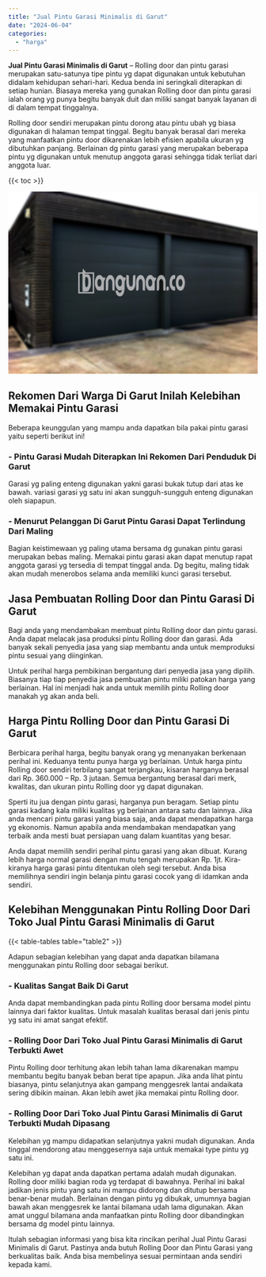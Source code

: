 ```yaml
---
title: "Jual Pintu Garasi Minimalis di Garut"
date: "2024-06-04"
categories: 
  - "harga"
---
```


**Jual Pintu Garasi Minimalis di Garut** – Rolling door dan pintu garasi merupakan satu-satunya tipe pintu yg dapat digunakan untuk kebutuhan didalam kehidupan sehari-hari. Kedua benda ini seringkali diterapkan di setiap hunian. Biasaya mereka yang gunakan Rolling door dan pintu garasi ialah orang yg punya begitu banyak duit dan miliki sangat banyak layanan di di dalam tempat tinggalnya.

Rolling door sendiri merupakan pintu dorong atau pintu ubah yg biasa digunakan di halaman tempat tinggal. Begitu banyak berasal dari mereka yang manfaatkan pintu door dikarenakan lebih efisien apabila ukuran yg dibutuhkan panjang. Berlainan dg pintu garasi yang merupakan beberapa pintu yg digunakan untuk menutup anggota garasi sehingga tidak terliat dari anggota luar.

{{< toc >}}

![Jual Pintu Garasi Minimalis di Garut](/images/pintu-garasi-23.png)

## Rekomen Dari Warga Di Garut Inilah Kelebihan Memakai Pintu Garasi

Beberapa keunggulan yang mampu anda dapatkan bila pakai pintu garasi yaitu seperti berikut ini!

### \- Pintu Garasi Mudah Diterapkan Ini Rekomen Dari Penduduk Di Garut

Garasi yg paling enteng digunakan yakni garasi bukak tutup dari atas ke bawah. variasi garasi yg satu ini akan sungguh-sungguh enteng digunakan oleh siapapun.

### \- Menurut Pelanggan Di Garut Pintu Garasi Dapat Terlindung Dari Maling

Bagian keistimewaan yg paling utama bersama dg gunakan pintu garasi merupakan bebas maling. Memakai pintu garasi akan dapat menutup rapat anggota garasi yg tersedia di tempat tinggal anda. Dg begitu, maling tidak akan mudah menerobos selama anda memiliki kunci garasi tersebut.

## Jasa Pembuatan Rolling Door dan Pintu Garasi Di Garut

Bagi anda yang mendambakan membuat pintu Rolling door dan pintu garasi. Anda dapat melacak jasa produksi pintu Rolling door dan garasi. Ada banyak sekali penyedia jasa yang siap membantu anda untuk memproduksi pintu sesuai yang diinginkan.

Untuk perihal harga pembikinan bergantung dari penyedia jasa yang dipilih. Biasanya tiap tiap penyedia jasa pembuatan pintu miliki patokan harga yang berlainan. Hal ini menjadi hak anda untuk memilih pintu Rolling door manakah yg akan anda beli.

## Harga Pintu Rolling Door dan Pintu Garasi Di Garut

Berbicara perihal harga, begitu banyak orang yg menanyakan berkenaan perihal ini. Keduanya tentu punya harga yg berlainan. Untuk harga pintu Rolling door sendiri terbilang sangat terjangkau, kisaran harganya berasal dari Rp. 360.000 – Rp. 3 jutaan. Semua bergantung berasal dari merk, kwalitas, dan ukuran pintu Rolling door yg dapat digunakan.

Sperti itu jua dengan pintu garasi, harganya pun beragam. Setiap pintu garasi kadang kala miliki kualitas yg berlainan antara satu dan lainnya. Jika anda mencari pintu garasi yang biasa saja, anda dapat mendapatkan harga yg ekonomis. Namun apabila anda mendambakan mendapatkan yang terbaik anda mesti buat persiapan uang dalam kuantitas yang besar.

Anda dapat memilih sendiri perihal pintu garasi yang akan dibuat. Kurang lebih harga normal garasi dengan mutu tengah merupakan Rp. 1jt. Kira-kiranya harga garasi pintu ditentukan oleh segi tersebut. Anda bisa memilihnya sendiri ingin belanja pintu garasi cocok yang di idamkan anda sendiri.

## Kelebihan Menggunakan Pintu Rolling Door Dari Toko Jual Pintu Garasi Minimalis di Garut

{{< table-tables table="table2" >}}

Adapun sebagian kelebihan yang dapat anda dapatkan bilamana menggunakan pintu Rolling door sebagai berikut.

### \- Kualitas Sangat Baik Di Garut

Anda dapat membandingkan pada pintu Rolling door bersama model pintu lainnya dari faktor kualitas. Untuk masalah kualitas berasal dari jenis pintu yg satu ini amat sangat efektif.

### \- Rolling Door Dari Toko Jual Pintu Garasi Minimalis di Garut Terbukti Awet

Pintu Rolling door terhitung akan lebih tahan lama dikarenakan mampu membantu begitu banyak beban berat tipe apapun. Jika anda lihat pintu biasanya, pintu selanjutnya akan gampang menggesrek lantai andaikata sering dibikin mainan. Akan lebih awet jika memakai pintu Rolling door.

### \- Rolling Door Dari Toko Jual Pintu Garasi Minimalis di Garut Terbukti Mudah Dipasang

Kelebihan yg mampu didapatkan selanjutnya yakni mudah digunakan. Anda tinggal mendorong atau menggesernya saja untuk memakai type pintu yg satu ini.

Kelebihan yg dapat anda dapatkan pertama adalah mudah digunakan. Rolling door miliki bagian roda yg terdapat di bawahnya. Perihal ini bakal jadikan jenis pintu yang satu ini mampu didorong dan ditutup bersama benar-benar mudah. Berlainan dengan pintu yg dibukak, umumnya bagian bawah akan menggesrek ke lantai bilamana udah lama digunakan. Akan amat unggul bilamana anda manfaatkan pintu Rolling door dibandingkan bersama dg model pintu lainnya.

Itulah sebagian informasi yang bisa kita rincikan perihal Jual Pintu Garasi Minimalis di Garut. Pastinya anda butuh Rolling Door dan Pintu Garasi yang berkualitas baik. Anda bisa membelinya sesuai permintaan anda sendiri kepada kami.
